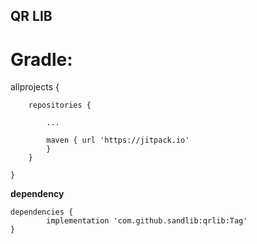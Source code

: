 ## QR LIB ##

# Gradle:


allprojects {

		repositories {
		
			...
			
			maven { url 'https://jitpack.io' 
			}
		}
		
	}
	
	

__dependency__

	dependencies {
	        implementation 'com.github.sandlib:qrlib:Tag'
	}
  
  
